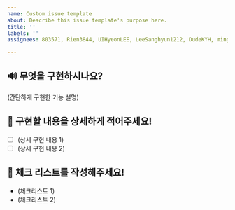 ```yaml
---
name: Custom issue template
about: Describe this issue template's purpose here.
title: ''
labels: ''
assignees: 803571, Rien3844, UIHyeonLEE, LeeSanghyun1212, DudeKYH, mingyu6688

---
```


## 🔊 무엇을 구현하시나요?
(간단하게 구현한 기능 설명)
## 📃 구현할 내용을 상세하게 적어주세요!
- [ ] (상세 구현 내용 1)
- [ ] (상세 구현 내용 2)
## 📃 체크 리스트를 작성해주세요!
- (체크리스트 1)
- (체크리스트 2)
